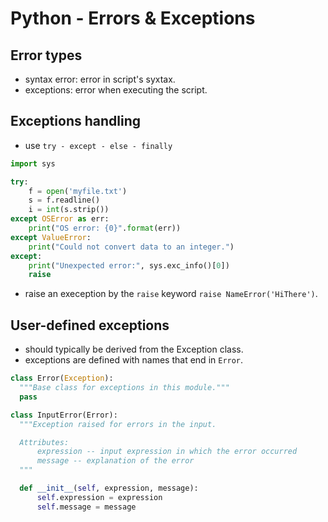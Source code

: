 # Python - Errors & Exceptions

## Error types
  - syntax error: error in script's syxtax.
  - exceptions: error when executing the script.

## Exceptions handling
  - use `try - except - else - finally`
  ```python
  import sys

  try:
      f = open('myfile.txt')
      s = f.readline()
      i = int(s.strip())
  except OSError as err:
      print("OS error: {0}".format(err))
  except ValueError:
      print("Could not convert data to an integer.")
  except:
      print("Unexpected error:", sys.exc_info()[0])
      raise
  ```
  - raise an exeception by the `raise` keyword `raise NameError('HiThere')`.

## User-defined exceptions
  - should typically be derived from the Exception class.
  - exceptions are defined with names that end in `Error`.
  ```python
  class Error(Exception):
    """Base class for exceptions in this module."""
    pass

  class InputError(Error):
    """Exception raised for errors in the input.

    Attributes:
        expression -- input expression in which the error occurred
        message -- explanation of the error
    """

    def __init__(self, expression, message):
        self.expression = expression
        self.message = message
  ```
